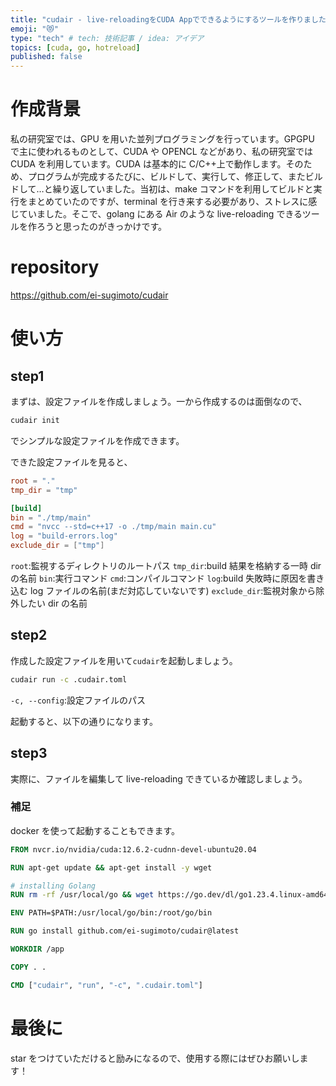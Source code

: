 ```yaml
---
title: "cudair - live-reloadingをCUDA Appでできるようにするツールを作りました"
emoji: "😻"
type: "tech" # tech: 技術記事 / idea: アイデア
topics: [cuda, go, hotreload]
published: false
---
```


# 作成背景

私の研究室では、GPU を用いた並列プログラミングを行っています。GPGPU で主に使われるものとして、CUDA や OPENCL などがあり、私の研究室では CUDA を利用しています。CUDA は基本的に C/C++上で動作します。そのため、プログラムが完成するたびに、ビルドして、実行して、修正して、またビルドして…と繰り返していました。当初は、make コマンドを利用してビルドと実行をまとめていたのですが、terminal を行き来する必要があり、ストレスに感じていました。そこで、golang にある Air のような live-reloading できるツールを作ろうと思ったのがきっかけです。

# repository

https://github.com/ei-sugimoto/cudair

# 使い方

## step1

まずは、設定ファイルを作成しましょう。一から作成するのは面倒なので、

```bash
cudair init
```

でシンプルな設定ファイルを作成できます。

できた設定ファイルを見ると、

```toml
root = "."
tmp_dir = "tmp"

[build]
bin = "./tmp/main"
cmd = "nvcc --std=c++17 -o ./tmp/main main.cu"
log = "build-errors.log"
exclude_dir = ["tmp"]
```

`root`:監視するディレクトリのルートパス
`tmp_dir`:build 結果を格納する一時 dir の名前
`bin`:実行コマンド
`cmd`:コンパイルコマンド
`log`:build 失敗時に原因を書き込む log ファイルの名前(まだ対応していないです)
`exclude_dir`:監視対象から除外したい dir の名前

## step2

作成した設定ファイルを用いて`cudair`を起動しましょう。

```bash
cudair run -c .cudair.toml
```

`-c, --config`:設定ファイルのパス

起動すると、以下の通りになります。

## step3

実際に、ファイルを編集して live-reloading できているか確認しましょう。

### 補足

docker を使って起動することもできます。

```Dockerfile
FROM nvcr.io/nvidia/cuda:12.6.2-cudnn-devel-ubuntu20.04

RUN apt-get update && apt-get install -y wget

# installing Golang
RUN rm -rf /usr/local/go && wget https://go.dev/dl/go1.23.4.linux-amd64.tar.gz && tar -C /usr/local -xzf go1.23.4.linux-amd64.tar.gz

ENV PATH=$PATH:/usr/local/go/bin:/root/go/bin

RUN go install github.com/ei-sugimoto/cudair@latest

WORKDIR /app

COPY . .

CMD ["cudair", "run", "-c", ".cudair.toml"]
```

# 最後に

star をつけていただけると励みになるので、使用する際にはぜひお願いします！
